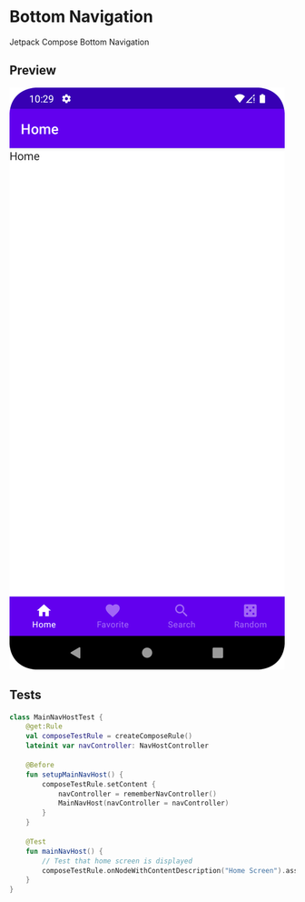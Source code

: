 # Bottom Navigation

Jetpack Compose Bottom Navigation

## Preview

![Screenshot](screenshot/screen_1.png)

## Tests

```kotlin
class MainNavHostTest {
    @get:Rule
    val composeTestRule = createComposeRule()
    lateinit var navController: NavHostController

    @Before
    fun setupMainNavHost() {
        composeTestRule.setContent {
            navController = rememberNavController()
            MainNavHost(navController = navController)
        }
    }

    @Test
    fun mainNavHost() {
        // Test that home screen is displayed
        composeTestRule.onNodeWithContentDescription("Home Screen").assertIsDisplayed()
    }
}
```
